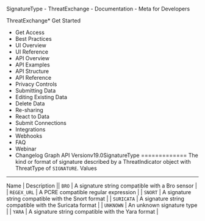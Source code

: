 SignatureType - ThreatExchange - Documentation - Meta for Developers

ThreatExchange* Get Started
* Get Access
* Best Practices
* UI Overview
* UI Reference
* API Overview
* API Examples
* API Structure
* API Reference
* Privacy Controls
* Submitting Data
* Editing Existing Data
* Delete Data
* Re-sharing
* React to Data
* Submit Connections
* Integrations
* Webhooks
* FAQ
* Webinar
* Changelog
Graph API Versionv19.0SignatureType
=============
The kind or format of signature described by a ThreatIndicator object with ThreatType of `SIGNATURE`.
Values
------

Name
 | 
Description
 || `BRO` | A signature string compatible with a Bro sensor |
| `REGEX_URL` | A PCRE compatible regular expression |
| `SNORT` | A signature string compatible with the Snort format |
| `SURICATA` | A signature string compatible with the Suricata format |
| `UNKNOWN` | An unknown signature type |
| `YARA` | A signature string compatible with the Yara format |